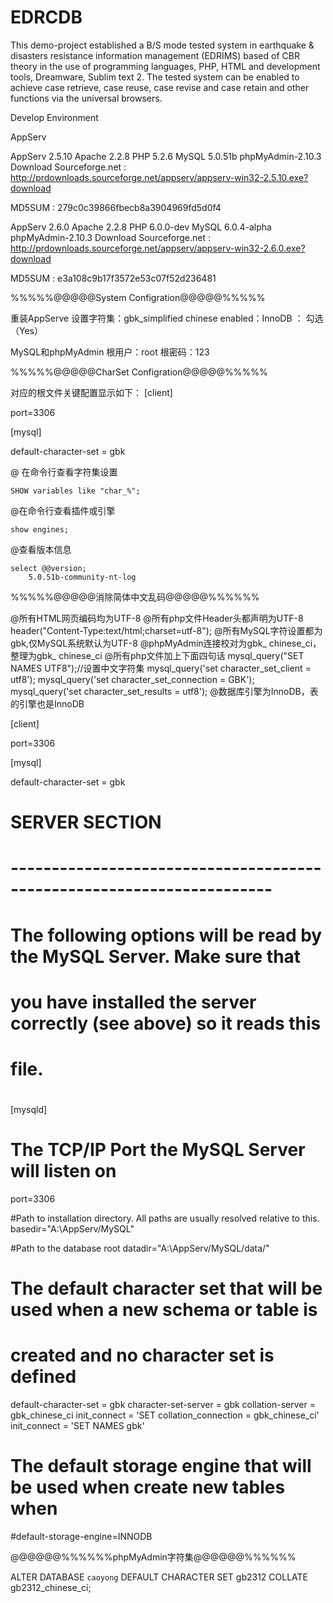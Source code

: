 # EDRCDB
This demo-project established a B/S mode tested system in earthquake &amp; disasters resistance information management (EDRIMS) based of CBR theory in the use of programming languages, PHP, HTML and development tools, Dreamware, Sublim text 2. The tested system can be enabled to achieve case retrieve, case reuse, case revise and case retain and other functions via the universal browsers.

Develop Environment 

AppServ

AppServ 2.5.10
Apache 2.2.8
PHP 5.2.6
MySQL 5.0.51b
phpMyAdmin-2.10.3
Download
Sourceforge.net : http://prdownloads.sourceforge.net/appserv/appserv-win32-2.5.10.exe?download

MD5SUM : 279c0c39866fbecb8a3904969fd5d0f4

AppServ 2.6.0
Apache 2.2.8
PHP 6.0.0-dev
MySQL 6.0.4-alpha
phpMyAdmin-2.10.3
Download
Sourceforge.net : http://prdownloads.sourceforge.net/appserv/appserv-win32-2.6.0.exe?download

MD5SUM : e3a108c9b17f3572e53c07f52d236481


%%%%%@@@@@System Configration@@@@@%%%%%

重装AppServe
设置字符集：gbk_simplified chinese
enabled：InnoDB ： 勾选（Yes）

MySQL和phpMyAdmin
根用户：root
根密码：123

%%%%%@@@@@CharSet Configration@@@@@%%%%%

对应的根文件关键配置显示如下：
[client]

port=3306

[mysql]

default-character-set = gbk

@ 在命令行查看字符集设置

	SHOW variables like "char_%";

@在命令行查看插件或引擎

	
	show engines;
	

@查看版本信息

	select @@version;
		5.0.51b-community-nt-log

%%%%%@@@@@消除简体中文乱码@@@@@%%%%%%

@所有HTML网页编码均为UTF-8
@所有php文件Header头都声明为UTF-8
	header("Content-Type:text/html;charset=utf-8");	
@所有MySQL字符设置都为gbk,仅MySQL系统默认为UTF-8 
@phpMyAdmin连接校对为gbk_ chinese_ci，整理为gbk_ chinese_ci
@所有php文件加上下面四句话
	mysql_query("SET NAMES UTF8");//设置中文字符集
	mysql_query('set character_set_client = utf8');
	mysql_query('set character_set_connection = GBK');
	mysql_query('set character_set_results = utf8');
@数据库引擎为InnoDB，表的引擎也是InnoDB

[client]

port=3306

[mysql]

default-character-set = gbk

# SERVER SECTION
# ----------------------------------------------------------------------
#
# The following options will be read by the MySQL Server. Make sure that
# you have installed the server correctly (see above) so it reads this 
# file.
#
[mysqld]

# The TCP/IP Port the MySQL Server will listen on
port=3306

#Path to installation directory. All paths are usually resolved relative to this.
basedir="A:\AppServ/MySQL"

#Path to the database root
datadir="A:\AppServ/MySQL/data/"

# The default character set that will be used when a new schema or table is
# created and no character set is defined
default-character-set = gbk
character-set-server = gbk
collation-server = gbk_chinese_ci
init_connect = 'SET collation_connection = gbk_chinese_ci'
init_connect = 'SET NAMES gbk'

# The default storage engine that will be used when create new tables when
#default-storage-engine=INNODB

@@@@@@%%%%%%phpMyAdmin字符集@@@@@@%%%%%%

ALTER DATABASE `caoyong` DEFAULT CHARACTER SET gb2312 COLLATE gb2312_chinese_ci;

